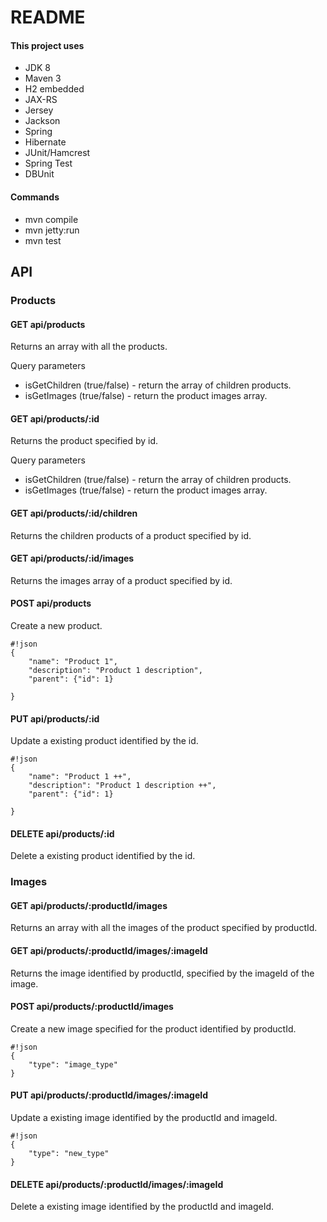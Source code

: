 # README #

#### This project uses ####
- JDK 8
- Maven 3
- H2 embedded
- JAX-RS
- Jersey
- Jackson
- Spring
- Hibernate
- JUnit/Hamcrest
- Spring Test
- DBUnit

#### Commands ####
- mvn compile
- mvn jetty:run
- mvn test

## API ##

### Products ###

#### GET api/products ####
Returns an array with all the products.

Query parameters

* isGetChildren (true/false) - return the array of children products.
* isGetImages (true/false) - return the product images array. 


#### GET api/products/:id ####
Returns the product specified by id.

Query parameters

* isGetChildren (true/false) - return the array of children products.
* isGetImages (true/false) - return the product images array. 


#### GET api/products/:id/children ####
Returns the children products of a product specified by id.


#### GET api/products/:id/images ####
Returns the images array of a product specified by id.


#### POST api/products ####
Create a new product.
```
#!json
{
    "name": "Product 1",
    "description": "Product 1 description",
    "parent": {"id": 1}

}
```


#### PUT api/products/:id ####
Update a existing product identified by the id.
```
#!json
{
    "name": "Product 1 ++",
    "description": "Product 1 description ++",
    "parent": {"id": 1}

}
```


#### DELETE api/products/:id ####
Delete a existing product identified by the id.


### Images ###

#### GET api/products/:productId/images ####
Returns an array with all the images of the product specified by productId.


#### GET api/products/:productId/images/:imageId ####
Returns the image identified by productId, specified by the imageId of the image.


#### POST api/products/:productId/images ####
Create a new image specified for the product identified by productId.
```
#!json
{
    "type": "image_type"
}
```


#### PUT api/products/:productId/images/:imageId ####
Update a existing image identified by the productId and imageId.
```
#!json
{
    "type": "new_type"
}
```

#### DELETE api/products/:productId/images/:imageId ####
Delete a existing image identified by the productId and imageId.